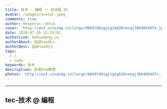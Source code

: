 ```yaml
---
title: 技术 · 编程 ～ 测试版_01
avatar: /images/avatar.jpeg
comments: true
author: Hesperus｜Venus
cover: 'http://wx3.sinaimg.cn/large/0069lHOigy1g2g628veuqj30b40b4dfn.jpg'
date: 2020-07-20 15:29:01
authorLink: hehuadong.cn
authorAbout: 钻研vue的人
authorDesc: 钻研vue的人
tags: 
  - /
  - code
keywords: 技术
description: 安装Vue教程
photos: 'http://wx3.sinaimg.cn/large/0069lHOigy1g2g628veuqj30b40b4dfn.jpg'
---
```


---
  tec-技术 @ 编程
---